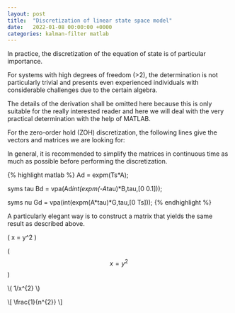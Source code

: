 ```yaml
---
layout: post
title:  "Discretization of linear state space model"
date:   2022-01-08 00:00:00 +0000
categories: kalman-filter matlab
---
```


In practice, the discretization of the equation of state is of particular importance.

For systems with high degrees of freedom (>2), the determination is not particularly trivial and presents even experienced individuals with considerable challenges due to the certain algebra.

The details of the derivation shall be omitted here because this is only suitable for the really interested reader and here we will deal with the very practical determination with the help of MATLAB.

For the zero-order hold (ZOH) discretization, the following lines give the vectors and matrices we are looking for:

In general, it is recommended to simplify the matrices in continuous time as much as possible before performing the discretization.

{% highlight matlab %}
Ad = expm(Ts*A);

syms tau
Bd = vpa(Ad*int(expm(-A*tau)*B,tau,[0 0.1]));

syms nu
Gd = vpa(int(expm(A*tau)*G,tau,[0 Ts]));
{% endhighlight %}

A particularly elegant way is to construct a matrix that yields the same result as described above.


\( x = y^2  \)

\($$ x = y ^2  $$\)

\\( 1/x^{2} \\)

\\[ \frac{1}{n^{2}} \\]

[jekyll-docs]: https://jekyllrb.com/docs/home
[jekyll-gh]:   https://github.com/jekyll/jekyll
[jekyll-talk]: https://talk.jekyllrb.com/
